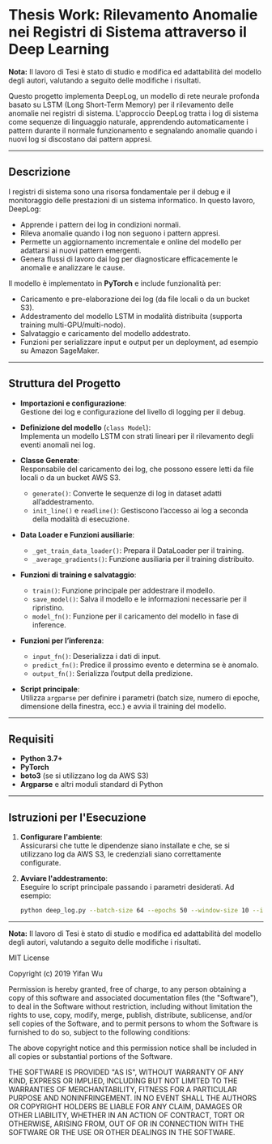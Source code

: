 # Thesis Work: Rilevamento Anomalie nei Registri di Sistema attraverso il Deep Learning
**Nota:** Il lavoro di Tesi è stato di studio e modifica ed adattabilità del modello degli autori, valutando a seguito delle modifiche i risultati.

Questo progetto implementa DeepLog, un modello di rete neurale profonda basato su LSTM (Long Short-Term Memory) per il rilevamento delle anomalie nei registri di sistema. L'approccio DeepLog tratta i log di sistema come sequenze di linguaggio naturale, apprendendo automaticamente i pattern durante il normale funzionamento e segnalando anomalie quando i nuovi log si discostano dai pattern appresi.

---

## Descrizione

I registri di sistema sono una risorsa fondamentale per il debug e il monitoraggio delle prestazioni di un sistema informatico. In questo lavoro, DeepLog:
- Apprende i pattern dei log in condizioni normali.
- Rileva anomalie quando i log non seguono i pattern appresi.
- Permette un aggiornamento incrementale e online del modello per adattarsi ai nuovi pattern emergenti.
- Genera flussi di lavoro dai log per diagnosticare efficacemente le anomalie e analizzare le cause.

Il modello è implementato in **PyTorch** e include funzionalità per:
- Caricamento e pre-elaborazione dei log (da file locali o da un bucket S3).
- Addestramento del modello LSTM in modalità distribuita (supporta training multi-GPU/multi-nodo).
- Salvataggio e caricamento del modello addestrato.
- Funzioni per serializzare input e output per un deployment, ad esempio su Amazon SageMaker.

---

## Struttura del Progetto

- **Importazioni e configurazione**:  
  Gestione dei log e configurazione del livello di logging per il debug.

- **Definizione del modello** (`class Model`):  
  Implementa un modello LSTM con strati lineari per il rilevamento degli eventi anomali nei log.

- **Classe Generate**:  
  Responsabile del caricamento dei log, che possono essere letti da file locali o da un bucket AWS S3.  
  - `generate()`: Converte le sequenze di log in dataset adatti all’addestramento.
  - `init_line()` e `readline()`: Gestiscono l’accesso ai log a seconda della modalità di esecuzione.

- **Data Loader e Funzioni ausiliarie**:  
  - `_get_train_data_loader()`: Prepara il DataLoader per il training.
  - `_average_gradients()`: Funzione ausiliaria per il training distribuito.

- **Funzioni di training e salvataggio**:
  - `train()`: Funzione principale per addestrare il modello.
  - `save_model()`: Salva il modello e le informazioni necessarie per il ripristino.
  - `model_fn()`: Funzione per il caricamento del modello in fase di inference.

- **Funzioni per l’inferenza**:
  - `input_fn()`: Deserializza i dati di input.
  - `predict_fn()`: Predice il prossimo evento e determina se è anomalo.
  - `output_fn()`: Serializza l’output della predizione.

- **Script principale**:  
  Utilizza `argparse` per definire i parametri (batch size, numero di epoche, dimensione della finestra, ecc.) e avvia il training del modello.

---

## Requisiti

- **Python 3.7+**
- **PyTorch**
- **boto3** (se si utilizzano log da AWS S3)
- **Argparse** e altri moduli standard di Python


---

## Istruzioni per l'Esecuzione

1. **Configurare l'ambiente**:  
   Assicurarsi che tutte le dipendenze siano installate e che, se si utilizzano log da AWS S3, le credenziali siano correttamente configurate.

2. **Avviare l'addestramento**:  
   Eseguire lo script principale passando i parametri desiderati. Ad esempio:
   ```bash
   python deep_log.py --batch-size 64 --epochs 50 --window-size 10 --input-size 1 --hidden-size 64 --num-layers 2 --num-classes <NUM_CLASSES> --num-candidates <NUM_CANDIDATES> --local True


---

**Nota:** Il lavoro di Tesi è stato di studio e modifica ed adattabilità del modello degli autori, valutando a seguito delle modifiche i risultati.

MIT License

Copyright (c) 2019 Yifan Wu

Permission is hereby granted, free of charge, to any person obtaining a copy
of this software and associated documentation files (the "Software"), to deal
in the Software without restriction, including without limitation the rights
to use, copy, modify, merge, publish, distribute, sublicense, and/or sell
copies of the Software, and to permit persons to whom the Software is
furnished to do so, subject to the following conditions:

The above copyright notice and this permission notice shall be included in all
copies or substantial portions of the Software.

THE SOFTWARE IS PROVIDED "AS IS", WITHOUT WARRANTY OF ANY KIND, EXPRESS OR
IMPLIED, INCLUDING BUT NOT LIMITED TO THE WARRANTIES OF MERCHANTABILITY,
FITNESS FOR A PARTICULAR PURPOSE AND NONINFRINGEMENT. IN NO EVENT SHALL THE
AUTHORS OR COPYRIGHT HOLDERS BE LIABLE FOR ANY CLAIM, DAMAGES OR OTHER
LIABILITY, WHETHER IN AN ACTION OF CONTRACT, TORT OR OTHERWISE, ARISING FROM,
OUT OF OR IN CONNECTION WITH THE SOFTWARE OR THE USE OR OTHER DEALINGS IN THE
SOFTWARE.

